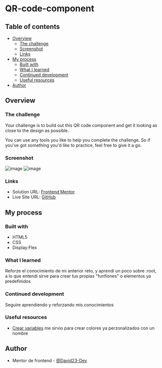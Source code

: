 # QR-code-component

## Table of contents

- [Overview](#overview)
  - [The challenge](#the-challenge)
  - [Screenshot](#screenshot)
  - [Links](#links)
- [My process](#my-process)
  - [Built with](#built-with)
  - [What I learned](#what-i-learned)
  - [Continued development](#continued-development)
  - [Useful resources](#useful-resources)
- [Author](#author)

## Overview

### The challenge

Your challenge is to build out this QR code component and get it looking as close to the design as possible.

You can use any tools you like to help you complete the challenge. So if you've got something you'd like to practice, feel free to give it a go.


### Screenshot
![image](https://github.com/David23-Dev/QR-code-component/assets/112764730/2b5cc3b3-4a69-4be3-9db4-2a7dffc9c0d4)
![image](https://github.com/David23-Dev/QR-code-component/assets/112764730/cc28a12f-8938-444e-9ab3-71e655823978)




### Links

- Solution URL: [Frontend Mentor](https://www.frontendmentor.io/solutions/qrcodecomponent-using-css-flex-qU6Ap0dyba)
- Live Site URL: [GitHub](https://david23-dev.github.io/QR-code-component/)


## My process

### Built with

- HTML5
- CSS
- Display:Flex

### What I learned

Reforze el conocimiento de mi anterior reto, y aprendi un poco sobre :root, a lo que entendi sirve para crear tus propias "funfiones" o elementos ya predefinidos

### Continued development

Seguire aprendiendo y reforzando mis conocimientos

### Useful resources

- [Crear variables](https://developer.mozilla.org/es/docs/Web/CSS/:root) me sirvio para crear colores ya perzonalizados con un nombre

## Author
- Mentor de frontend - [@David23-Dev](https://www.frontendmentor.io/profile/David23-Dev)
